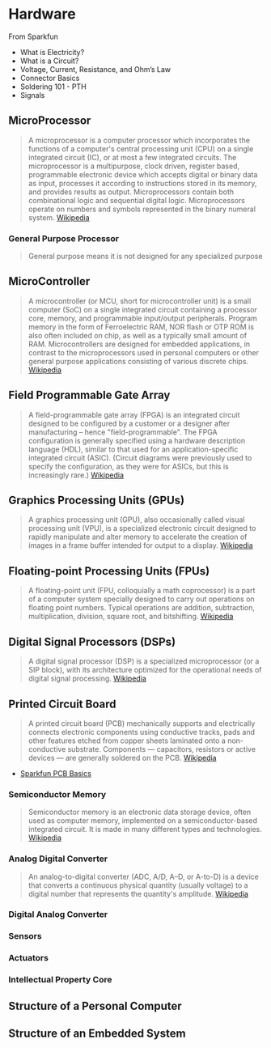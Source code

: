 # Hardware

From Sparkfun

- What is Electricity?
- What is a Circuit?
- Voltage, Current, Resistance, and Ohm’s Law
- Connector Basics
- Soldering 101 - PTH
- Signals

## MicroProcessor

> A microprocessor is a computer processor which incorporates the functions of a computer's central processing unit (CPU) on a single integrated circuit (IC), or at most a few integrated circuits. The microprocessor is a multipurpose, clock driven, register based, programmable electronic device which accepts digital or binary data as input, processes it according to instructions stored in its memory, and provides results as output. Microprocessors contain both combinational logic and sequential digital logic. Microprocessors operate on numbers and symbols represented in the binary numeral system. [Wikipedia](https://en.wikipedia.org/wiki/Microprocessor)

### General Purpose Processor

> General purpose means it is not designed for any specialized purpose

## MicroController

> A microcontroller (or MCU, short for microcontroller unit) is a small computer (SoC) on a single integrated circuit containing a processor core, memory, and programmable input/output peripherals. Program memory in the form of Ferroelectric RAM, NOR flash or OTP ROM is also often included on chip, as well as a typically small amount of RAM. Microcontrollers are designed for embedded applications, in contrast to the microprocessors used in personal computers or other general purpose applications consisting of various discrete chips. [Wikipedia](https://en.wikipedia.org/wiki/Microcontroller)

## Field Programmable Gate Array

> A field-programmable gate array (FPGA) is an integrated circuit designed to be configured by a customer or a designer after manufacturing – hence "field-programmable". The FPGA configuration is generally specified using a hardware description language (HDL), similar to that used for an application-specific integrated circuit (ASIC). (Circuit diagrams were previously used to specify the configuration, as they were for ASICs, but this is increasingly rare.) [Wikipedia](https://en.wikipedia.org/wiki/Field-programmable_gate_array)

## Graphics Processing Units (GPUs)

> A graphics processing unit (GPU), also occasionally called visual processing unit (VPU), is a specialized electronic circuit designed to rapidly manipulate and alter memory to accelerate the creation of images in a frame buffer intended for output to a display. [Wikipedia](https://en.wikipedia.org/wiki/Graphics_processing_unit)

## Floating-point Processing Units (FPUs)

> A floating-point unit (FPU, colloquially a math coprocessor) is a part of a computer system specially designed to carry out operations on floating point numbers. Typical operations are addition, subtraction, multiplication, division, square root, and bitshifting. [Wikipedia](https://en.wikipedia.org/wiki/Floating-point_unit)

## Digital Signal Processors (DSPs)

> A digital signal processor (DSP) is a specialized microprocessor (or a SIP block), with its architecture optimized for the operational needs of digital signal processing. [Wikipedia](https://en.wikipedia.org/wiki/Digital_signal_processor)

## Printed Circuit Board

> A printed circuit board (PCB) mechanically supports and electrically connects electronic components using conductive tracks, pads and other features etched from copper sheets laminated onto a non-conductive substrate. Components — capacitors, resistors or active devices — are generally soldered on the PCB. [Wikipedia](https://en.wikipedia.org/wiki/Printed_circuit_board)

- [Sparkfun PCB Basics](https://learn.sparkfun.com/tutorials/pcb-basics)

### Semiconductor Memory

> Semiconductor memory is an electronic data storage device, often used as computer memory, implemented on a semiconductor-based integrated circuit. It is made in many different types and technologies. [Wikipedia](https://en.wikipedia.org/wiki/Semiconductor_memory)

### Analog Digital Converter

>  An analog-to-digital converter (ADC, A/D, A–D, or A-to-D) is a device that converts a continuous physical quantity (usually voltage) to a digital number that represents the quantity's amplitude. [Wikipedia](https://en.wikipedia.org/wiki/Analog-to-digital_converter)

### Digital Analog Converter

### Sensors

### Actuators

### Intellectual Property Core



## Structure of a Personal Computer

## Structure of an Embedded System



